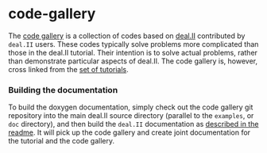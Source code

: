 # code-gallery
The [code gallery](https://dealii.org/developer/doxygen/deal.II/CodeGallery.html)
is a collection of codes based on [deal.II](https://www.dealii.org)
contributed by `deal.II` users. These codes typically solve problems more
complicated than those in the deal.II tutorial. Their intention is to solve
actual problems, rather than demonstrate particular aspects of deal.II. The
code gallery is, however, cross linked from the
[set of tutorials](https://dealii.org/developer/doxygen/deal.II/Tutorial.html#TutorialConnectionGraph).

### Building the documentation

To build the doxygen documentation, simply check out the code gallery git
repository into the main deal.II source directory (parallel to the
`examples`, or `doc` directory), and then build the `deal.II` documentation
as
[described in the readme](https://www.dealii.org/developer/readme.html#documentation).
It will pick up the code gallery and create joint documentation for the
tutorial and the code gallery.
